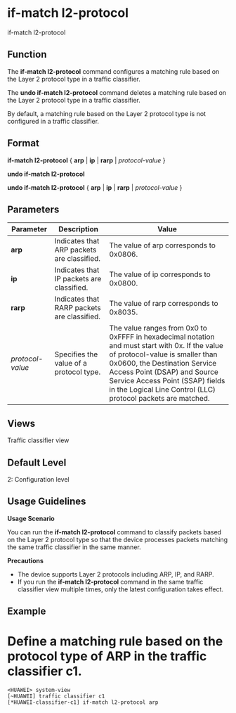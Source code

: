 if-match l2-protocol
====================

if-match l2-protocol

Function
--------



The **if-match l2-protocol** command configures a matching rule based on the Layer 2 protocol type in a traffic classifier.

The **undo if-match l2-protocol** command deletes a matching rule based on the Layer 2 protocol type in a traffic classifier.



By default, a matching rule based on the Layer 2 protocol type is not configured in a traffic classifier.


Format
------

**if-match l2-protocol** { **arp** | **ip** | **rarp** | *protocol-value* }

**undo if-match l2-protocol**

**undo if-match l2-protocol** { **arp** | **ip** | **rarp** | *protocol-value* }


Parameters
----------

| Parameter | Description | Value |
| --- | --- | --- |
| **arp** | Indicates that ARP packets are classified. | The value of arp corresponds to 0x0806. |
| **ip** | Indicates that IP packets are classified. | The value of ip corresponds to 0x0800. |
| **rarp** | Indicates that RARP packets are classified. | The value of rarp corresponds to 0x8035. |
| *protocol-value* | Specifies the value of a protocol type. | The value ranges from 0x0 to 0xFFFF in hexadecimal notation and must start with 0x. If the value of protocol-value is smaller than 0x0600, the Destination Service Access Point (DSAP) and Source Service Access Point (SSAP) fields in the Logical Line Control (LLC) protocol packets are matched. |



Views
-----

Traffic classifier view


Default Level
-------------

2: Configuration level


Usage Guidelines
----------------

**Usage Scenario**

You can run the **if-match l2-protocol** command to classify packets based on the Layer 2 protocol type so that the device processes packets matching the same traffic classifier in the same manner.

**Precautions**

* The device supports Layer 2 protocols including ARP, IP, and RARP.
* If you run the **if-match l2-protocol** command in the same traffic classifier view multiple times, only the latest configuration takes effect.


Example
-------

# Define a matching rule based on the protocol type of ARP in the traffic classifier c1.
```
<HUAWEI> system-view
[~HUAWEI] traffic classifier c1
[*HUAWEI-classifier-c1] if-match l2-protocol arp

```